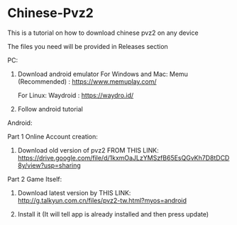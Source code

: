 # Chinese-Pvz2
This is a tutorial on how to download chinese pvz2 on any device

The files you need will be provided in Releases section

PC:

1. Download android emulator
   For Windows and Mac:
   Memu (Recommended) : https://www.memuplay.com/

   For Linux:
   Waydroid : https://waydro.id/

3. Follow android tutorial

Android:

Part 1 Online Account creation:

1. Download old version of pvz2 FROM THIS LINK: https://drive.google.com/file/d/1kxmOaJLzYMSzfB65EsQGvKh7D8tDCD8y/view?usp=sharing

Part 2 Game Itself:

1. Download latest version by THIS LINK: http://g.talkyun.com.cn/files/pvz2-tw.html?myos=android

2. Install it (It will tell app is already installed and then press update) 
